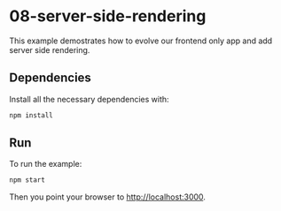 # 08-server-side-rendering

This example demostrates how to evolve our frontend only app and add server side rendering.

## Dependencies

Install all the necessary dependencies with:

```bash
npm install
```

## Run

To run the example:

```bash
npm start
```

Then you point your browser to [http://localhost:3000](localhost:3000).
